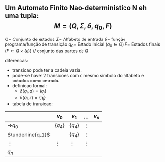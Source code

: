 Um Automato Finito Nao-deterministico N eh uma tupla:
$$M = (Q, \Sigma, \delta, q_{0}, F)$$
---
$Q =$ Conjunto de estados
$\Sigma =$ Alfabeto de entrada
$\delta=$ função programa/função de transição
$q_{0}=$ Estado Inicial ($q_{0}\in Q$)
$F =$ Estados finais ($F \subset Q\times\{\epsilon \}$) // conjunto das partes de $Q$

diferencas:
- transicao pode ter a cadeia vazia.
- pode-se haver 2 transicoes com o mesmo simbolo do alfabeto e estados como entrada.
- definicao formal:
	- $\delta (q_{i}, a) = \{q_j\}$
	- $\delta (q_{i}, \epsilon) = \{q_j\}$
- tabela de transicao:

|                   | $v_0$     | $v_1$     | $\dots$  | $v_n$ |
| ----------------- | --------- | --------- | -------- | ----- |
| ->$q_0$           | $\{q_4\}$ | $\{q_4\}$ | $\vdots$ |       |
| $\underline{q_1}$ |           | $\{q_4\}$ | $\vdots$ |       |
| $\vdots$          | $\vdots$  | $\vdots$  | $\vdots$ |       |
| $q_n$             |           |           |          |       |

